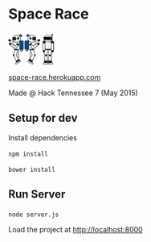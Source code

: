 # Space Race

![Screenshot](/public/assets/astrousa.png)

[space-race.herokuapp.com](http://space-race.herokuapp.com)

Made @ Hack Tennessee 7 (May 2015)

## Setup for dev

Install dependencies

`npm install`

`bower install`

## Run Server

`node server.js`

Load the project at [http://localhost:8000](http://localhost:8000)


